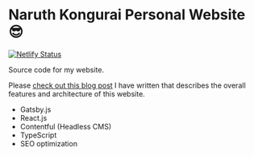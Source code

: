 # Naruth Kongurai Personal Website 😎

[![Netlify Status](https://api.netlify.com/api/v1/badges/f4a2c694-0127-47e9-aa73-9f9031eda7ca/deploy-status)](https://app.netlify.com/sites/naruth/deploys)

Source code for my website.

Please [check out this blog post](https://www.naruth.dev/blog/it-is-time-for-a-refresh) I have written that describes the overall features and architecture of this website.

- Gatsby.js
- React.js
- Contentful (Headless CMS)
- TypeScript
- SEO optimization